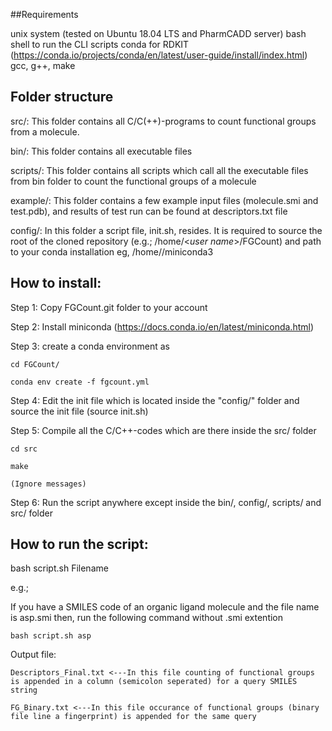 ##Requirements

unix system (tested on Ubuntu 18.04 LTS and PharmCADD server)
bash shell to run the CLI scripts
conda for RDKIT (https://conda.io/projects/conda/en/latest/user-guide/install/index.html)
gcc, g++, make


## Folder structure
src/: 
This folder contains all C/C(++)-programs to count functional groups from a molecule. 

bin/: 
This folder contains all executable files

scripts/: 
This folder contains all scripts which call all the executable files from bin folder to count the functional groups of a molecule

example/: 
This folder contains a few example input files (molecule.smi and test.pdb), and results of test run can be found at descriptors.txt file 

config/: 
In this folder a script file, init.sh, resides. It is required to source the root of the cloned repository (e.g.; /home/<*user name*>/FGCount) and path to your conda installation eg, /home/<user name>/miniconda3

## How to install:

Step 1: Copy FGCount.git folder to your account

Step 2: Install miniconda (https://docs.conda.io/en/latest/miniconda.html)

Step 3: create a conda environment as 

	cd FGCount/
	
	conda env create -f fgcount.yml

Step 4: Edit the init file which is located inside the "config/" folder and source the init file (source init.sh)

Step 5: Compile all the C/C++-codes which are there inside the src/ folder
	
	cd src
	
	make

	(Ignore messages)

Step 6: Run the script anywhere except inside the bin/, config/, scripts/ and src/ folder


## How to run the script:

bash script.sh Filename

e.g.;

If you have a SMILES code of an organic ligand molecule and the file name is asp.smi then, run the following command without .smi extention

	bash script.sh asp

Output file: 

	Descriptors_Final.txt <---In this file counting of functional groups is appended in a column (semicolon seperated) for a query SMILES string
	
	FG_Binary.txt <---In this file occurance of functional groups (binary file line a fingerprint) is appended for the same query
